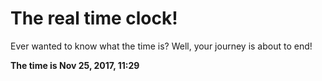 # The real time clock!

Ever wanted to know what the time is? Well, your journey is about to end!

**The time is Nov 25, 2017, 11:29**